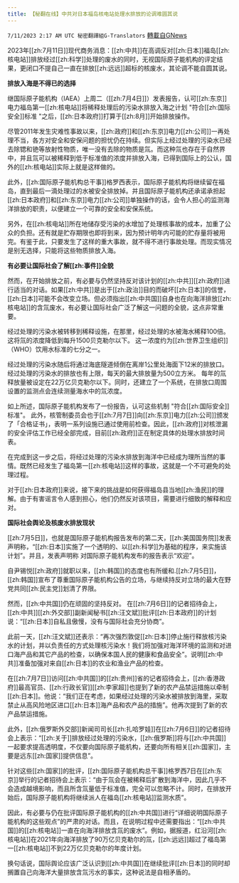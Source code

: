```yaml
---
title: 【秘翻在线】中共对日本福岛核电站处理水排放的论调难圆其说
---
```

`7/11/2023 2:17 AM UTC 秘密翻譯組G-Translators` [轉載自GNews](https://gnews.org/articles/1450526)

2023年[[zh:7月11日]]现代商务消息：[[zh:中共]]在高调反对[[zh:日本]]福岛[[zh:核电站]]排放经过[[zh:科学]]处理的废水的同时，无视国际原子能机构的评定结果，更闭口不提自己一直在排放[[zh:远远]]超标的核废水，其论调不能自圆其说。

**排放入海是不得已的选择**

继国际原子能机构（IAEA）上周二（[[zh:7月4日]]）发表报告，认可[[zh:东京]]电力福岛第一[[zh:核电站]]将稀释处理后的污染水排放入海之计划 "符合[[zh:国际安全]]标准 "之后，[[zh:日本政府]]打算于[[zh:8月]]开始排放操作。

尽管2011年发生灾难性事故以来，[[zh:政府]]和[[zh:东京]]电力[[zh:公司]]一再处理不当，各方对安全和安保问题的担忧仍在持续。但实际上经过处理的污染水已经去除锶和铯等放射性物质，唯一没有去除的物质是氚。而这种氚也存在于自然界中，并且氚可以被稀释到低于标准值的浓度并排放入海，已得到国际上的公认，国外的[[zh:核电站]]实际上就是这样做的。

此外，[[zh:国际原子能机构总干事]]格罗西表示，国际原子能机构将继续留在福岛，直到最后一滴处理过的水被安全排放掉。并且国际原子能机构还承诺承担起[[zh:日本政府]]和[[zh:东京]]电力[[zh:公司]]单独操作的话，会令人担心的监测海洋排放的职责，以便建立一个可靠的安全和安保系统。

另外，在[[zh:核电站]]所在地储存受污染的水增加了处理核事故的成本，加重了公众的负担。还有就是贮存期限也即将到来，因为预计明年内可能的贮存量将被用完。有鉴于此，只要发生了这样的重大事故，就不得不进行事故处理。而现实情况是别无选择，只能将这些物质排放入海。

**有必要让国际社会了解[[zh:事件]]全貌**

然而，在开始排放之前，有必要与仍然坚持反对该计划的[[zh:中共]][[zh:政府]]进行适当的对话。如果[[zh:中共]]是出于[[zh:政治]]目的而破坏[[zh:日本]]的信誉，[[zh:日本]]可能不会改变立场。但必须指出[[zh:中共国]]自身也在向海洋排放[[zh:核电站]]的含氚废水，有必要让国际社会广泛了解这一问题的全貌，这点非常重要。

经过处理的污染水被转移到稀释设施，在那里，经过处理的水被海水稀释100倍。 这将氚的浓度降低到每升1500贝克勒尔以下。 这一浓度约为[[zh:世界卫生组织]]（WHO）饮用水标准的七分之一。

经过处理的污染水随后将通过海底隧道倾倒在离岸1公里处海面下12米的排放口。经过处理的污染水的排放也有上限，每天的最大排放量为500立方米。 每年的氚释放量被设定在22万亿贝克勒尔以下。同时，还建立了一个系统，在排放口周围设置的监测点会连续测量海水中的氚浓度。

如上所述，国际原子能机构发布了一份报告，认可这些机制 "符合[[zh:国际安全]]标准"。 此外，核管制委员会也于[[zh:7月7日]]向[[zh:东京]]电力[[zh:公司]]颁发了「合格证书」，表明一系列设施已通过使用前检查。因此，[[zh:政府]]对核泄漏的安全评估工作已经全部完成，目前[[zh:政府]]正在制定具体的处理水排放时间表。

在完成到这一步之后，将经过处理的污染水排放到海洋中已经成为理所当然的事情。既然已经发生了福岛第一[[zh:核电站]]这样的事故，这就是一个不可避免的处理过程。

对于[[zh:日本政府]]来说，接下来的挑战是如何获得福岛县当地[[zh:渔民]]的理解。由于有害谣言令人感到担心，他们仍然反对该项目，需要进行细致的解释和应对。

**国际社会舆论及核废水排放现状**

[[zh:7月5日]]，也就是国际原子能机构报告发布的第二天，[[zh:美国国务院]]发表声明称，“[[zh:日本]]实施了一个透明的、以[[zh:科学]]为基础的程序，来实施该计划”。并且，发表声明称 对国际原子能机构发布的报告表示“欢迎”。

自尹锡悦[[zh:政府]]就职以来，[[zh:韩国]]的态度也有所缓和.[[zh:7月5日]]，[[zh:韩国]]宣布了尊重国际原子能机构公告的立场，与继续持反对立场的最大在野党共同[[zh:民主党]]划清了界限。

然而，[[zh:中共国]]仍在顽固的坚持反对。 在[[zh:7月6日]]的记者招待会上，[[zh:中共]][[zh:外交部]]副新闻秘书[[zh:汪文斌]]批评[[zh:日本政府]]的计划说：“[[zh:日本]]自私且傲慢，没有与国际社会充分协商”。

此前一天，[[zh:汪文斌]]还表示：“再次强烈敦促[[zh:日本]]停止施行释放核污染水的计划，并以负责任的方式处理核污染水！我们将加强对海洋环境的监测和对进口海产品和其它产品的检查，以确保本国人民的健康和食品安全”。说明[[zh:中共]]准备加强对来自[[zh:日本]]的农业和渔业产品的检查。

在[[zh:7月7日]]访问[[zh:中共国]]的[[zh:贵州]]省的记者招待会上，[[zh:香港政府]]最高官员、[[zh:行政长官]][[zh:李家超]]也提到了新的农产品禁运措施以牵制[[zh:日本]]。他说：“我们正在考虑，如果经过处理的污染水被排放到海里，采取禁止从高风险地区进口[[zh:日本]]海产品和农产品的措施”。他再次提到了新的农产品禁运措施。

此外，[[zh:俄罗斯外交部]]新闻司司长[[zh:扎哈罗娃]]在[[zh:7月6日]]的记者招待会上表示：“[[zh:关于]]排放经过处理的污染水，[[zh:俄罗斯]]将与[[zh:中共国]]一起要求提高透明度，不仅要向国际原子能机构，还要向所有相关[[zh:国家]]，主要是远东[[zh:国家]]提供信息”。

针对这些[[zh:国家]]的批评，[[zh:国际原子能机构总干事]]格罗西7日在[[zh:东京]]举行的记者招待会上表示：“由于氚会在被稀释后扩散到海洋中，因此几乎不会造成越境影响，而且所含氚量低于标准值，完全可以忽略不计。同时，在排放开始后，国际原子能机构将继续派人在福岛[[zh:核电站]]监测水质”。

因此，有必要与仍在批评国际原子能机构的[[zh:中共国]]进行“详细说明国际原子能机构的这些观点”的严肃的对话。而且，在说明过程中还需要指出：“[[zh:中共国]]的[[zh:核电站]]一直在向海洋排放含氚的废水”。例如，据报道，红沿河[[zh:核电站]]在2021年向海洋排放了90万亿贝克勒尔的氚，[[zh:远远]]超过了福岛第一[[zh:核电站]]不到22万亿贝克勒尔的年度计划。

换句话说，国际舆论应该广泛认识到[[zh:中共国]]在继续批评[[zh:日本]]的同时却搁置自己向海洋大量排放含氚污水的事实，这种说法是自相矛盾的。

